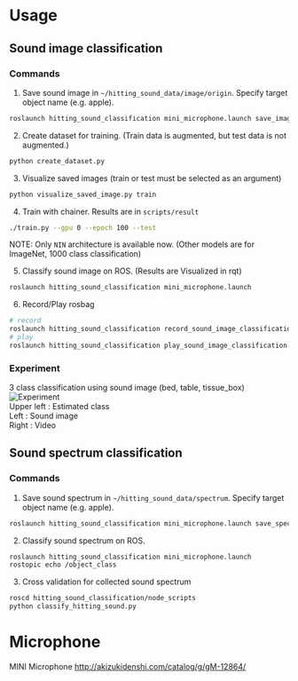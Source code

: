 Usage
=====

## Sound image classification

### Commands

1. Save sound image in `~/hitting_sound_data/image/origin`. Specify target object name (e.g. apple).
```bash
roslaunch hitting_sound_classification mini_microphone.launch save_image:=true target_class:=(taget object name)
```

2. Create dataset for training. (Train data is augmented, but test data is not augmented.)
```bash
python create_dataset.py
```

3. Visualize saved images (train or test must be selected as an argument)
```bash
python visualize_saved_image.py train
```

4. Train with chainer. Results are in `scripts/result`
```bash
./train.py --gpu 0 --epoch 100 --test
```
NOTE: Only `NIN` architecture is available now. (Other models are for ImageNet, 1000 class classification)

5. Classify sound image on ROS. (Results are Visualized in rqt)
```bash
roslaunch hitting_sound_classification mini_microphone.launch
```

6. Record/Play rosbag
```bash
# record
roslaunch hitting_sound_classification record_sound_image_classification.launch filename:=$HOME/hoge.bag
# play
roslaunch hitting_sound_classification play_sound_image_classification.launch filename:=$HOME/hoge.bag
```

### Experiment
3 class classification using sound image (bed, table, tissue_box)  
![Experiment](https://github.com/708yamaguchi/hitting_sound_classification/blob/media/sound_image_classification.gif)  
Upper left : Estimated class  
Left       : Sound image  
Right      : Video  


## Sound spectrum classification

### Commands

1. Save sound spectrum in `~/hitting_sound_data/spectrum`. Specify target object name (e.g. apple).
```bash
roslaunch hitting_sound_classification mini_microphone.launch save_spectrum:=true target_class:=(taget object name)
```

2. Classify sound spectrum on ROS.
```bash
roslaunch hitting_sound_classification mini_microphone.launch
rostopic echo /object_class
```

3. Cross validation for collected sound spectrum
```bash
roscd hitting_sound_classification/node_scripts
python classify_hitting_sound.py
```

Microphone
==========
MINI Microphone
http://akizukidenshi.com/catalog/g/gM-12864/
